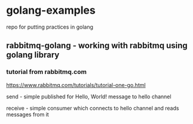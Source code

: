 # golang-examples
repo for putting practices in golang

## rabbitmq-golang - working with rabbitmq using golang library
### tutorial from rabbitmq.com

https://www.rabbitmq.com/tutorials/tutorial-one-go.html

send - simple published for Hello, World! message to hello channel

receive - simple consumer which connects to hello channel and reads messages from it
